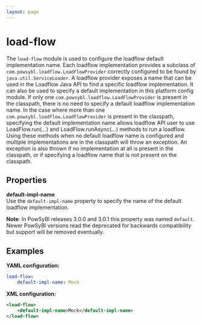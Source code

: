 ```yaml
---
layout: page
---
```


# load-flow
The `load-flow` module is used to configure the loadflow default implementation name. Each loadflow implementation provides a subclass of `com.powsybl.loadflow.LoadFlowProvider` correctly configured to be found by `java.util.ServiceLoader`. A loadflow provider exposes a name that can be used in the Loadflow Java API to find a specific loadflow implementation. It can also be used to specify a default implementation in this platform config module. If only one `com.powsybl.loadflow.LoadFlowProvider` is present in the classpath, there is no need to specify a default loadflow implementation name. In the case where more than one `com.powsybl.loadflow.LoadFlowProvider` is present in the classpath, specifying the default implementation name allows loadflow API user to use LoadFlow.run(...) and  LoadFlow.runAsync(...) methods to run a loadflow. Using these methods when no default loadflow name is configured and multiple implementations are in the classpath will throw an exception. An exception is also thrown if no implementation at all is present in the classpath, or if specifying a loadflow name that is not present on the classpath.

## Properties

**default-impl-name**  
Use the `default-impl-name` property to specify the name of the default loadflow implementation.

**Note**: In PowSyBl releases 3.0.0 and 3.0.1 this property was named `default`. Newer PowSyBl versions read the deprecated for backwards compatibility but support will be removed eventually.

## Examples

**YAML configuration:**
```yaml
load-flow:
    default-impl-name: Mock
```

**XML configuration:**
```xml
<load-flow>
    <default-impl-name>Mock</default-impl-name>
</load-flow>
```
